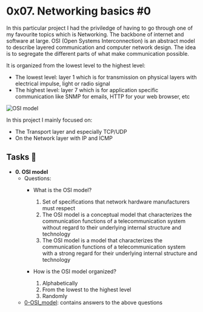 # 0x07. Networking basics #0
In this particular project I had the priviledge of having to go through one of my favourite topics which is Networking. The backbone of internet and software at large.
OSI (Open Systems Interconnection) is an abstract model to describe layered communication and computer network design. The idea is to segregate the different parts of what make communication possible.

It is organized from the lowest level to the highest level:
  * The lowest level: layer 1 which is for transmission on physical layers with electrical impulse, light or radio signal
  * The highest level: layer 7 which is for application specific communication like SNMP for emails, HTTP for your web browser, etc

![OSI model](https://s3.amazonaws.com/alx-intranet.hbtn.io/uploads/medias/2018/6/4e6a0ad87a65d7054248.png?X-Amz-Algorithm=AWS4-HMAC-SHA256&X-Amz-Credential=AKIARDDGGGOUSBVO6H7D%2F20240509%2Fus-east-1%2Fs3%2Faws4_request&X-Amz-Date=20240509T192516Z&X-Amz-Expires=86400&X-Amz-SignedHeaders=host&X-Amz-Signature=b2770f85be66c9392cd5f6aaec0b1319b327c20b4bc1bcafcc8ec9cbe8219e60)

In this project I mainly focused on:
  * The Transport layer and especially TCP/UDP
  * On the Network layer with IP and ICMP

## Tasks :page_with_curl:

* **0. OSI model**
  * Questions:
	* What is the OSI model?
		1. Set of specifications that network hardware manufacturers must respect
		2. The OSI model is a conceptual model that characterizes the communication functions of a telecommunication system without regard to their underlying internal structure and technology
		3. The OSI model is a model that characterizes the communication functions of a telecommunication system with a strong regard for their underlying internal structure and technology
	* How is the OSI model organized?

		1. Alphabetically
		2. From the lowest to the highest level
		3. Randomly
  * [0-OSI_model](./0-OSI_model): contains answers to the above questions
